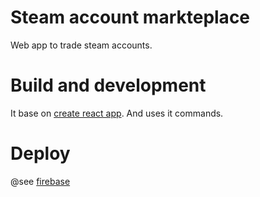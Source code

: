 # Steam account markteplace

Web app to trade steam accounts.

# Build and development

It base on [create react app](https://github.com/facebook/create-react-app). And uses it commands.

# Deploy
@see [firebase](https://firebase.google.com/docs/hosting/deploying)
